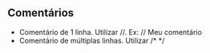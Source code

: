 ## Comentários

- Comentário de 1 linha. Utilizar //. Ex:  // Meu comentário
- Comentário de múltiplas linhas. Utilizar /* */ 
